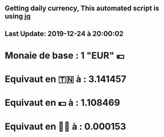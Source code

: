 ## Getting daily currency, This automated script is using [jq](https://stedolan.github.io/jq/)
## Last Update:  2019-12-24 à 20:00:02
 # Monaie de base : 1 "EUR" 💶 
 # Equivaut en 🇹🇳 à :  3.141457 
 # Equivaut en 💵 à : 1.108469
 # Equivaut en 🐱‍💻 à :  0.000153
